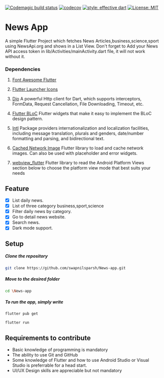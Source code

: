 [![Codemagic build status](https://api.codemagic.io/apps/5e93249b1838ac3d3e52a5bc/5e93249b1838ac3d3e52a5bb/status_badge.svg)](https://codemagic.io/apps/5e93249b1838ac3d3e52a5bc/5e93249b1838ac3d3e52a5bb/latest_build)
[![codecov](https://codecov.io/gh/CoderJava/Flutter-News-App/branch/dev-v2.0.0/graph/badge.svg)](https://codecov.io/gh/CoderJava/Flutter-News-App)
[![style: effective dart](https://img.shields.io/badge/style-effective_dart-40c4ff.svg)](https://github.com/tenhobi/effective_dart)
[![License: MIT](https://img.shields.io/badge/license-MIT-purple.svg)](https://opensource.org/licenses/MIT)
# News App

A simple Flutter Project which fetches News Articles,business,science,sport using NewsApi.org and shows in a List View. Don't forget to Add your News API access token in lib/Activities/mainActivity.dart file, it will not work without it.

<!--
##### Download APK
<pre><a href=""></a></pre>
-->
  
### Dependencies

1. [Font Awesome Flutter](https://pub.dev/packages/font_awesome_flutter)

2. [Flutter Launcher Icons](https://pub.dev/packages/flutter_launcher_icons)

3. [Dio](https://pub.dev/packages/Dio)
A powerful Http client for Dart, which supports interceptors, FormData, Request Cancellation, File Downloading, Timeout, etc.

4. [Flutter BLoC](https://pub.dev/packages/flutter_bloc)
Flutter widgets that make it easy to implement the BLoC design pattern.

5. [Intl](https://pub.dev/packages/intl)
Package providers internationalization and localization facilities, including message translation, plurals and genders, date/number formatting and parsing, and bidirectional text.

6. [Cached Network Image](https://pub.dev/packages/cached_network_image)
Flutter library to load and cache network images. Can also be used with placeholder and error widgets.

7. [webview_flutter](https://pub.dev/packages/webview_flutter)
 Flutter library to read the Android Platform Views section below to choose the platform view mode that best suits your needs
## Feature
- [X] List daily news.
- [X] List of three category business,sport,science
- [X] Filter daily news by category.
- [X] Go to detail news website.
- [X] Search news.
- [X] Dark mode support.

## Setup

  ##### Clone the repository
```bash
git clone https://github.com/swapnilsparsh/News-app.git
```
  ##### Move to the desired folder
```bash
cd \News-app
```

  ##### To run the app, simply write
```bash
flutter pub get
```

```bash
flutter run
```

## Requirements to contribute

- Basic knowledge of programming is mandatory
- The ability to use Git and GitHub
- Some knowledge of Flutter and how to use Android Studio or Visual Studio is preferrable for a head start.
- UI/UX Design skills are appreciable but not mandatory
</a>
